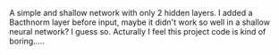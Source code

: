 A simple and shallow network with only 2 hidden layers. I added a Bacthnorm layer before input, maybe it didn't  work  so well in a shallow neural network? I guess so. Acturally I feel this project code is kind of boring..... 
